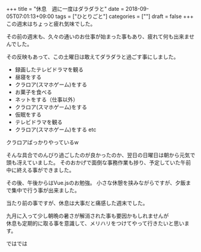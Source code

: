 +++
title = "休息　週に一度はダラダラと"
date = 2018-09-05T07:01:13+09:00
tags = ["ひとりごと"]
categories = [""]
draft = false
+++
この週末はちょっと疲れ気味でした。

その前の週末も、久々の通いのお仕事が始まった事もあり、疲れて何も出来ませんでした。

その反映もあって、この土曜日は敢えてダラダラと過ごす事にしました。

- 録画したテレビドラマを観る
- 昼寝をする
- クラロア(スマホゲーム)をする
- お菓子を食べる
- ネットをする（仕事以外）
- クラロア(スマホゲーム)をする
- 仮眠をする
- テレビドラマを観る
- クラロア(スマホゲーム)をする
etc

クラロアばっかりやっているw

そんな具合でのんびり過ごしたのが良かったのか、翌日の日曜日は朝から元気で頭も冴えていました。
そのおかげで面倒な事務作業も捗り、予定していた午前中に終える事ができました。

その後、午後からはVue.jsのお勉強。
小さな休憩を挟みながらですが、夕飯まで集中で行う事が出来ました。

当たり前の事ですが、休息は大事だと痛感した週末でした。

九月に入って少し朝晩の暑さが解消された事も要因かもしれませんが  
休息も定期的に取る事を意識して、メリハリをつけてやって行きたいと思います。

ではでは
